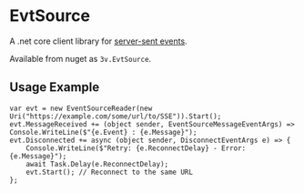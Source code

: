 # EvtSource

A .net core client library for [server-sent events](https://html.spec.whatwg.org/multipage/server-sent-events.html).

Available from nuget as `3v.EvtSource`.

## Usage Example

```
var evt = new EventSourceReader(new Uri("https://example.com/some/url/to/SSE")).Start();
evt.MessageReceived += (object sender, EventSourceMessageEventArgs) => Console.WriteLine($"{e.Event} : {e.Message}");
evt.Disconnected += async (object sender, DisconnectEventArgs e) => {
    Console.WriteLine($"Retry: {e.ReconnectDelay} - Error: {e.Message}");
    await Task.Delay(e.ReconnectDelay);
    evt.Start(); // Reconnect to the same URL
};
```
